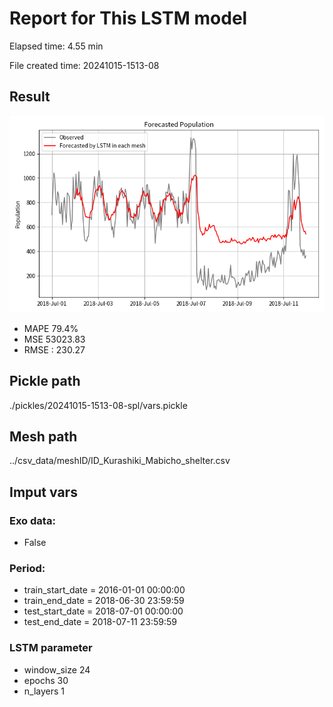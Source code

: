 
# Report for This LSTM model 
Elapsed time: 4.55 min

File created time: 20241015-1513-08

## Result 
<img src="20241015-1513-08.png" width='600'/>

- MAPE	79.4%
- MSE 	53023.83
- RMSE : 230.27

## Pickle path
./pickles/20241015-1513-08-spl/vars.pickle

## Mesh path
../csv_data/meshID/ID_Kurashiki_Mabicho_shelter.csv

## Imput vars

### Exo data:
- False

### Period:
- train_start_date    = 2016-01-01 00:00:00
- train_end_date      = 2018-06-30 23:59:59
- test_start_date     = 2018-07-01 00:00:00  
- test_end_date       = 2018-07-11 23:59:59

### LSTM parameter
- window_size	24
- epochs	30
- n_layers	1

